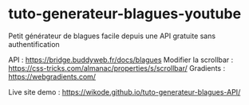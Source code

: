 # tuto-generateur-blagues-youtube
Petit générateur de blagues facile depuis une API gratuite sans authentification

API : https://bridge.buddyweb.fr/docs/blagues
Modifier la scrollbar : https://css-tricks.com/almanac/properties/s/scrollbar/
Gradients : https://webgradients.com/

Live site demo : https://wikode.github.io/tuto-generateur-blagues-API/
